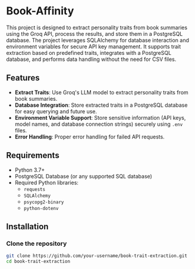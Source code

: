 # Book-Affinity

This project is designed to extract personality traits from book summaries using the Groq API, process the results, and store them in a PostgreSQL database. The project leverages SQLAlchemy for database interaction and environment variables for secure API key management. It supports trait extraction based on predefined traits, integrates with a PostgreSQL database, and performs data handling without the need for CSV files.

## Features
- **Extract Traits**: Use Groq's LLM model to extract personality traits from book summaries.
- **Database Integration**: Store extracted traits in a PostgreSQL database for easy querying and future use.
- **Environment Variable Support**: Store sensitive information (API keys, model names, and database connection strings) securely using `.env` files.
- **Error Handling**: Proper error handling for failed API requests.

## Requirements
- Python 3.7+
- PostgreSQL Database (or any supported SQL database)
- Required Python libraries:
  - `requests`
  - `SQLAlchemy`
  - `psycopg2-binary`
  - `python-dotenv`

## Installation

### Clone the repository
```bash
git clone https://github.com/your-username/book-trait-extraction.git
cd book-trait-extraction
